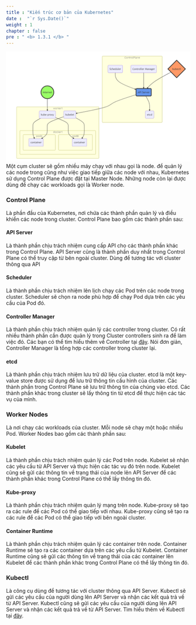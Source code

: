 ```yaml
---
title : "Kiến trúc cơ bản của Kubernetes"
date :  "`r Sys.Date()`" 
weight : 1 
chapter : false
pre : " <b> 1.3.1 </b> "
---
```


![Architect](/images/1-introduce/001.png)
Một cụm cluster sẽ gồm nhiều máy chạy với nhau gọi là node. để quản lý các node trong cũng như việc giao tiếp giữa các node với nhau, Kubernetes sử dụng Control Plane được đặt tại Master Node. Những node còn lại được dùng để chạy các workloads gọi là Worker node.
### Control Plane
Là phần đầu của Kubernetes, nơi chứa các thành phần quản lý và điều khiển các node trong cluster. Control Plane bao gồm các thành phần sau:
#### API Server
Là thành phần chịu trách nhiệm cung cấp API cho các thành phần khác trong Control Plane. API Server cũng là thành phần duy nhất trong Control Plane có thể truy cập từ bên ngoài cluster. Dùng để tương tác với cluster thông qua API
#### Scheduler
Là thành phần chịu trách nhiệm lên lịch chạy các Pod trên các node trong cluster. Scheduler sẽ chọn ra node phù hợp để chạy Pod dựa trên các yêu cầu của Pod đó.
#### Controller Manager
Là thành phần chịu trách nhiệm quản lý các controller trong cluster. Có rất nhiều thành phần cần được quản lý trong Cluster controllers sinh ra để làm việc đó. Các bạn có thể tìm hiểu thêm về Controller tại [đây](https://kubernetes.io/docs/concepts/architecture/controller/). Nói đơn giản, Controller Manager là tổng hợp các controller trong cluster lại.
#### etcd
Là thành phần chịu trách nhiệm lưu trữ dữ liệu của cluster. etcd là một key-value store được sử dụng để lưu trữ thông tin cấu hình của cluster. Các thành phần trong Control Plane sẽ lưu trữ thông tin của chúng vào etcd. Các thành phần khác trong cluster sẽ lấy thông tin từ etcd để thực hiện các tác vụ của mình.
### Worker Nodes
Là nơi chạy các workloads của cluster. Mỗi node sẽ chạy một hoặc nhiều Pod. Worker Nodes bao gồm các thành phần sau:
#### Kubelet
Là thành phần chịu trách nhiệm quản lý các Pod trên node. Kubelet sẽ nhận các yêu cầu từ API Server và thực hiện các tác vụ đó trên node. Kubelet cũng sẽ gửi các thông tin về trạng thái của node lên API Server để các thành phần khác trong Control Plane có thể lấy thông tin đó.
#### Kube-proxy
Là thành phần chịu trách nhiệm quản lý mạng trên node. Kube-proxy sẽ tạo ra các rule để các Pod có thể giao tiếp với nhau. Kube-proxy cũng sẽ tạo ra các rule để các Pod có thể giao tiếp với bên ngoài cluster.
#### Container Runtime
Là thành phần chịu trách nhiệm quản lý các container trên node. Container Runtime sẽ tạo ra các container dựa trên các yêu cầu từ Kubelet. Container Runtime cũng sẽ gửi các thông tin về trạng thái của các container lên Kubelet để các thành phần khác trong Control Plane có thể lấy thông tin đó.
### Kubectl
Là công cụ dùng để tương tác với cluster thông qua API Server. Kubectl sẽ gửi các yêu cầu của người dùng lên API Server và nhận các kết quả trả về từ API Server. Kubectl cũng sẽ gửi các yêu cầu của người dùng lên API Server và nhận các kết quả trả về từ API Server. Tìm hiểu thêm về Kubectl tại [đây](https://kubernetes.io/docs/reference/kubectl/overview/).